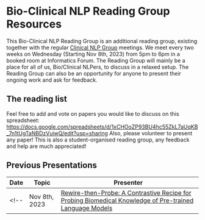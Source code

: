 # Bio-Clinical NLP Reading Group Resources

This Bio-Clinical NLP Reading Group is an additional reading group, existing together with the regular [Clinical NLP Group](https://www.ed.ac.uk/usher/clinical-natural-language-processing) meetings.
We meet every two weeks on Wednesday (Starting Nov 8th, 2023) from 5pm to 6pm in a booked room at Informatics Forum.
The Reading Group will mainly be a place for all of us, Bio/Clinical NLPers, to discuss in a relaxed setup.
The Reading Group can also be an opportunity for anyone to present their ongoing work and ask for feedback.

## The reading list

Feel free to add and vote on papers you would like to discuss on this spreadsheet:
https://docs.google.com/spreadsheets/d/1xCHOoZP93BU4hc55ZkL7aUqKB_7n1tUgTaNBDzVuiwQ/edit?usp=sharing
Also, please volunteer to present any paper! This is also a student-organised reading group, any feedback and help are much appreciated!

## Previous Presentations

| Date | Topic | Presenter |
| ---- | ----- | --------- |
<!-- | Nov 8th, 2023 | [Rewire-then-Probe: A Contrastive Recipe for Probing Biomedical Knowledge of Pre-trained Language Models](https://github.com/EdinburghClinicalNLP/reading_group/blob/main/presentations/20231108_AG_MedLAMA.md) | Aryo Gema | -->
